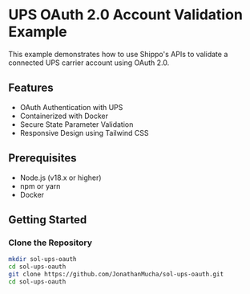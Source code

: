 # UPS OAuth 2.0 Account Validation Example

This example demonstrates how to use Shippo's APIs to validate a connected UPS carrier account using OAuth 2.0.


## Features

- OAuth Authentication with UPS
- Containerized with Docker
- Secure State Parameter Validation
- Responsive Design using Tailwind CSS

## Prerequisites

- Node.js (v18.x or higher)
- npm or yarn
- Docker

## Getting Started

### Clone the Repository

```bash
mkdir sol-ups-oauth
cd sol-ups-oauth
git clone https://github.com/JonathanMucha/sol-ups-oauth.git
cd sol-ups-oauth
```